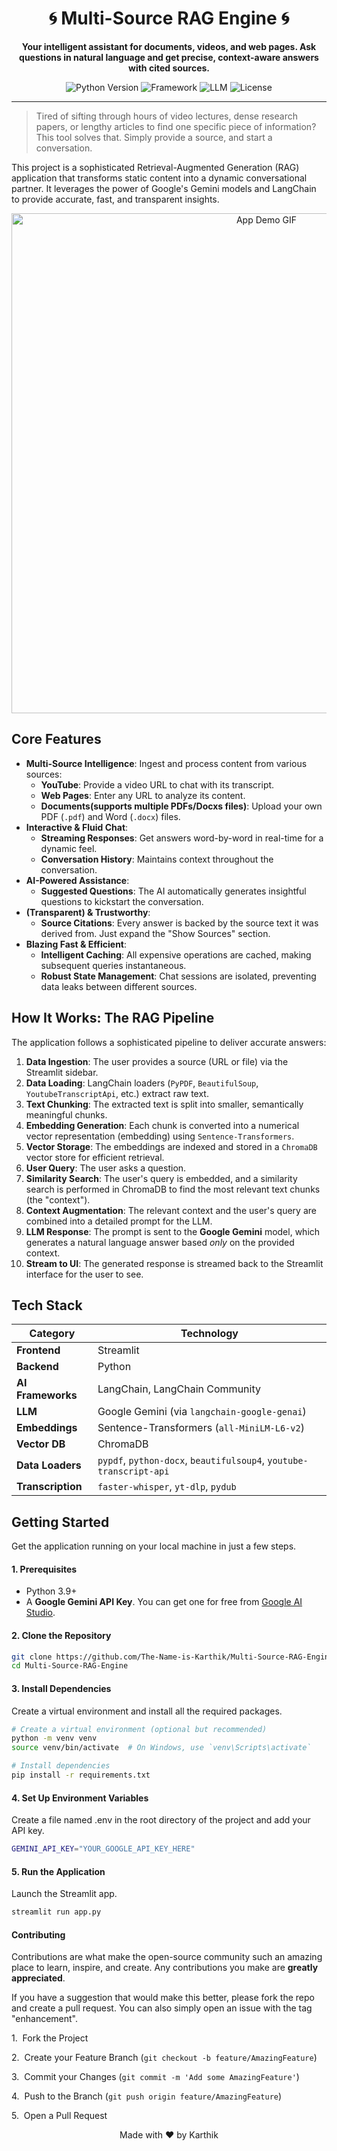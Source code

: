 <div align="center">
  
  <h1>🌀 Multi-Source RAG Engine 🌀</h1>
  
  <p>
    <strong>Your intelligent assistant for documents, videos, and web pages. Ask questions in natural language and get precise, context-aware answers with cited sources.</strong>
  </p>

  <p>
    <img src="https://img.shields.io/badge/Python-3.9+-blue?logo=python" alt="Python Version">
    <img src="https://img.shields.io/badge/Framework-Streamlit-red?logo=streamlit" alt="Framework">
    <img src="https://img.shields.io/badge/LLM-Google%20Gemini-4285F4?logo=google" alt="LLM">
    <img src="https://img.shields.io/badge/License-MIT-green" alt="License">
  </p>

</div>

---

> Tired of sifting through hours of video lectures, dense research papers, or lengthy articles to find one specific piece of information? This tool solves that. Simply provide a source, and start a conversation.

This project is a sophisticated Retrieval-Augmented Generation (RAG) application that transforms static content into a dynamic conversational partner. It leverages the power of Google's Gemini models and LangChain to provide accurate, fast, and transparent insights.

<div align="center">
  <img src="placeholder.gif" alt="App Demo GIF" width="800"/>
</div>

##   Core Features

-   **Multi-Source Intelligence**: Ingest and process content from various sources:
    -   **YouTube**: Provide a video URL to chat with its transcript.
    -   **Web Pages**: Enter any URL to analyze its content.
    -   **Documents(supports multiple PDFs/Docxs files)**: Upload your own PDF (`.pdf`) and Word (`.docx`) files.
-   **Interactive & Fluid Chat**:
    -   **Streaming Responses**: Get answers word-by-word in real-time for a dynamic feel.
    -   **Conversation History**: Maintains context throughout the conversation.
-   **AI-Powered Assistance**:
    -   **Suggested Questions**: The AI automatically generates insightful questions to kickstart the conversation.
-   **(Transparent) & Trustworthy**:
    -   **Source Citations**: Every answer is backed by the source text it was derived from. Just expand the "Show Sources" section.
-   **Blazing Fast & Efficient**:
    -   **Intelligent Caching**: All expensive operations are cached, making subsequent queries instantaneous.
    -   **Robust State Management**: Chat sessions are isolated, preventing data leaks between different sources.

##   How It Works: The RAG Pipeline

The application follows a sophisticated pipeline to deliver accurate answers:

1.  **Data Ingestion**: The user provides a source (URL or file) via the Streamlit sidebar.
2.  **Data Loading**: LangChain loaders (`PyPDF`, `BeautifulSoup`, `YoutubeTranscriptApi`, etc.) extract raw text.
3.  **Text Chunking**: The extracted text is split into smaller, semantically meaningful chunks.
4.  **Embedding Generation**: Each chunk is converted into a numerical vector representation (embedding) using `Sentence-Transformers`.
5.  **Vector Storage**: The embeddings are indexed and stored in a `ChromaDB` vector store for efficient retrieval.
6.  **User Query**: The user asks a question.
7.  **Similarity Search**: The user's query is embedded, and a similarity search is performed in ChromaDB to find the most relevant text chunks (the "context").
8.  **Context Augmentation**: The relevant context and the user's query are combined into a detailed prompt for the LLM.
9.  **LLM Response**: The prompt is sent to the **Google Gemini** model, which generates a natural language answer based *only* on the provided context.
10. **Stream to UI**: The generated response is streamed back to the Streamlit interface for the user to see.

##   Tech Stack

| Category          | Technology                                                                                                  |
| ----------------- | ----------------------------------------------------------------------------------------------------------- |
| **Frontend** | Streamlit                                                                                                   |
| **Backend** | Python                                                                                                      |
| **AI Frameworks** | LangChain, LangChain Community                                                                              |
| **LLM** | Google Gemini (via `langchain-google-genai`)                                                                |
| **Embeddings** | Sentence-Transformers (`all-MiniLM-L6-v2`)                                                                  |
| **Vector DB** | ChromaDB                                                                                                    |
| **Data Loaders** | `pypdf`, `python-docx`, `beautifulsoup4`, `youtube-transcript-api`                                            |
| **Transcription** | `faster-whisper`, `yt-dlp`, `pydub`                                                                         |

##   Getting Started

Get the application running on your local machine in just a few steps.

#### 1. Prerequisites

-   Python 3.9+
-   A **Google Gemini API Key**. You can get one for free from [Google AI Studio](https://makersuite.google.com/app/apikey).

#### 2. Clone the Repository

```bash
git clone https://github.com/The-Name-is-Karthik/Multi-Source-RAG-Engine.git
cd Multi-Source-RAG-Engine
```

#### 3. Install Dependencies
Create a virtual environment and install all the required packages.
```bash
# Create a virtual environment (optional but recommended)
python -m venv venv
source venv/bin/activate  # On Windows, use `venv\Scripts\activate`

# Install dependencies
pip install -r requirements.txt
```

#### 4. Set Up Environment Variables
Create a file named .env in the root directory of the project and add your API key.
```bash
GEMINI_API_KEY="YOUR_GOOGLE_API_KEY_HERE"
```

#### 5. Run the Application
Launch the Streamlit app.
```bash
streamlit run app.py
```


#### Contributing

Contributions are what make the open-source community such an amazing place to learn, inspire, and create. Any contributions you make are **greatly appreciated**.

If you have a suggestion that would make this better, please fork the repo and create a pull request. You can also simply open an issue with the tag "enhancement".

1\.  Fork the Project

2\.  Create your Feature Branch (`git checkout -b feature/AmazingFeature`)

3\.  Commit your Changes (`git commit -m 'Add some AmazingFeature'`)

4\.  Push to the Branch (`git push origin feature/AmazingFeature`)

5\.  Open a Pull Request


<div align="center">
Made with ❤️ by Karthik
</div>












<!--



# Multi-Source-RAG-Engine

Multi-Source-RAG-Engine is an intelligent, multi-source AI application that allows you to chat with your content—whether it's a YouTube video, a web page, or a dense document(PDF/DOCX).

## The Problem

In a world of information overload, we often need specific answers from long-form content without spending hours watching, reading, or scrolling. Manually finding these key insights is tedious and inefficient.

## The Solution

Multi-Source-RAG-Engine solves this by acting as a powerful knowledge assistant. It ingests content from multiple sources, creates a searchable knowledge base, and uses a Retrieval-Augmented Generation (RAG) pipeline to provide accurate, context-aware answers. This allows users to have a direct conversation with their documents and videos, extracting valuable information in seconds.

## Key Features
---------------

-   **Multi-Source Ingestion**: Seamlessly processes content from YouTube videos, public web pages, PDFs, and DOCX files.

-   **Robust Transcription**: Features a graceful fallback from YouTube's transcript API to local audio transcription via the Whisper model.

-   **Efficient & Stateful UI**: Caches processed data to prevent costly re-embedding on every query and maintains separate, independent chat histories for each content source.

-   **Grounded & Factual Answers**: Leverages a RAG pipeline to ensure the AI's responses are based strictly on the provided source material, preventing hallucinations.

---

## Technical Architecture
-------------------------

The application is built on a modular, three-stage pipeline that ensures separation of concerns and scalability.

1.  **Data Ingestion Layer**: A universal data loader uses specialized parsers (`youtube-transcript-api`, `WebBaseLoader`, `PyPDFLoader`) to extract raw text from any source.

2.  **Indexing Layer**: The text is chunked, converted into vector embeddings using `Sentence-Transformers`, and stored in an in-memory `ChromaDB` vector store.

3.  **Retrieval & Generation Layer**: When a user asks a question, the most relevant chunks are retrieved from the database. This context, along with the user's query, is passed to an `OpenAI` LLM via a carefully engineered prompt to generate the final answer.


---

## Tech Stack
-------------

-   **Language**: Python

-   **AI Framework**: LangChain

-   **LLM**: Gemini-2.5-flash

-   **UI**: Streamlit

-   **Vector Database**: ChromaDB (in-memory)

-   **Embeddings**: Sentence-Transformers (local model: `all-MiniLM-L6-v2`)

-   **Data Processing**: `yt-dlp`, `pypdf`, `python-docx`, `BeautifulSoup4`

---

## How to Run Locally
---------------------

Follow these steps to set up and run the project on your local machine.

**1\. Clone the repository:**

```bash
git clone https://github.com/The-Name-is-Karthik/Muti-Source-RAG-Engine.git
cd Muti-Source-RAG-Engine
```
**2\. Create and activate a virtual environment:**

```bash
python -m venv venv
source venv/bin/activate  # On Windows: venv\Scripts\activate
```

**3\. Install dependencies:**

```bash
pip install -r requirements.txt
```

**4\. Setup environment variables:**
Create a .`env` file in the root directory
Add your Gemini API key: `GEMINI_API_KEY=`


**5\. Run the application:**
```bash
streamlit run app.py
```


---
## Future Improvements
----------------------

-   [ ] Implement asynchronous streaming for real-time LLM responses.

-   [ ] Add support for more document types (e.g., `.csv`, `.pptx`).

-   [ ] Persist the vector store to disk to remember documents between sessions. -->
